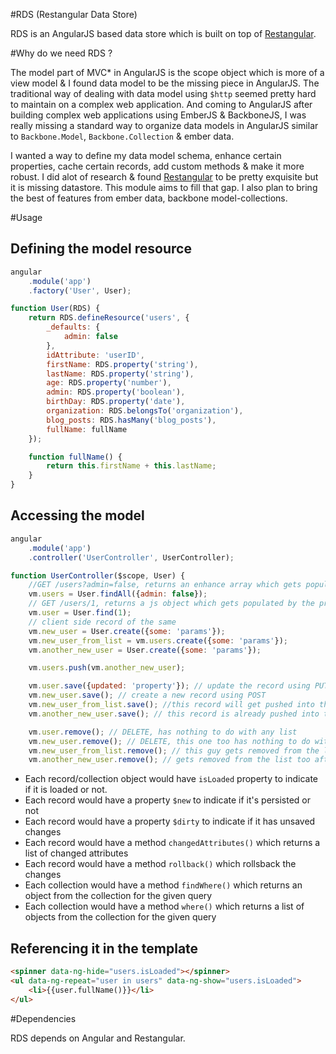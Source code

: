#RDS (Restangular Data Store)

RDS is an AngularJS based data store which is built on top of [Restangular](https://github.com/mgonto/restangular).

#Why do we need RDS ?

The model part of MVC* in AngularJS is the scope object which is more of a view model & I found data model to be the missing piece in AngularJS. The traditional way of dealing with data model using `$http` seemed pretty hard to maintain on a complex web application. And coming to AngularJS after building complex web applications using EmberJS & BackboneJS, I was really missing a standard way to organize data models in AngularJS similar to `Backbone.Model`, `Backbone.Collection` & ember data.

I wanted a way to define my data model schema, enhance certain properties, cache certain records, add custom methods & make it more robust. I did alot of research & found [Restangular](https://github.com/mgonto/restangular) to be pretty exquisite but it is missing datastore. This module aims to fill that gap. I also plan to bring the best of features from ember data, backbone model-collections.

#Usage

## Defining the model resource

```js
angular
    .module('app')
    .factory('User', User);

function User(RDS) {
    return RDS.defineResource('users', {
        _defaults: {
            admin: false
        },
        idAttribute: 'userID',
        firstName: RDS.property('string'),
        lastName: RDS.property('string'),
        age: RDS.property('number'),
        admin: RDS.property('boolean'),
        birthDay: RDS.property('date'),
        organization: RDS.belongsTo('organization'),
        blog_posts: RDS.hasMany('blog_posts'),
        fullName: fullName
    });

    function fullName() {
        return this.firstName + this.lastName;
    }
}
```

## Accessing the model

```js
angular
    .module('app')
    .controller('UserController', UserController);

function UserController($scope, User) {
    //GET /users?admin=false, returns an enhance array which gets populated once the data is returned
    vm.users = User.findAll({admin: false});
    // GET /users/1, returns a js object which gets populated by the properties on data load
    vm.user = User.find(1);
    // client side record of the same
    vm.new_user = User.create({some: 'params'});
    vm.new_user_from_list = vm.users.create({some: 'params'});
    vm.another_new_user = User.create({some: 'params'});

    vm.users.push(vm.another_new_user);

    vm.user.save({updated: 'property'}); // update the record using PUT
    vm.new_user.save(); // create a new record using POST
    vm.new_user_from_list.save(); //this record will get pushed into the list after save
    vm.another_new_user.save(); // this record is already pushed into the list

    vm.user.remove(); // DELETE, has nothing to do with any list
    vm.new_user.remove(); // DELETE, this one too has nothing to do with any list
    vm.new_user_from_list.remove(); // this guy gets removed from the list after DELETE
    vm.another_new_user.remove(); // gets removed from the list too after DELETE}
```

* Each record/collection object would have `isLoaded` property to indicate if it is loaded or not.
* Each record would have a property `$new` to indicate if it's persisted or not
* Each record would have a property `$dirty` to indicate if it has unsaved changes
* Each record would have a method `changedAttributes()` which returns a list of changed attributes
* Each record would have a method `rollback()` which rollsback the changes
* Each collection would have a method `findWhere()` which returns an object from the collection for the given query
* Each collection would have a method `where()` which returns a list of objects from the collection for the given query


## Referencing it in the template
```html
<spinner data-ng-hide="users.isLoaded"></spinner>
<ul data-ng-repeat="user in users" data-ng-show="users.isLoaded">
    <li>{{user.fullName()}}</li>
</ul>
```

#Dependencies

RDS depends on Angular and Restangular.
